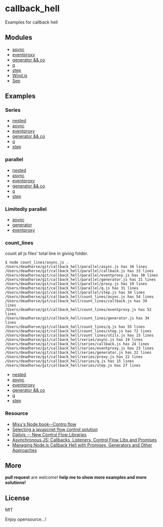 callback_hell
=============

Examples for callback hell

## Modules

* [async](https://github.com/caolan/async)
* [eventproxy](https://github.com/JacksonTian/eventproxy)
* [generator && co](https://github.com/visionmedia/co)
* [q](https://github.com/kriskowal/q)
* [step](https://github.com/creationix/step)
* [Wind.js](http://windjs.org/cn/)
* [Sep](https://github.com/substack/node-seq)

## Examples

### Series

* [nested](https://github.com/dead-horse/callback_hell/blob/master/series/callback.js)
* [async](https://github.com/dead-horse/callback_hell/blob/master/series/async.js)
* [eventproxy](https://github.com/dead-horse/callback_hell/blob/master/series/eventproxy.js)
* [generator && co](https://github.com/dead-horse/callback_hell/blob/master/series/generator.js)
* [q](https://github.com/dead-horse/callback_hell/blob/master/series/q.js)
* [step](https://github.com/dead-horse/callback_hell/blob/master/series/step.js)

### parallel

* [nested](https://github.com/dead-horse/callback_hell/blob/master/parallel/callback.js)
* [async](https://github.com/dead-horse/callback_hell/blob/master/parallel/async.js)
* [eventproxy](https://github.com/dead-horse/callback_hell/blob/master/parallel/eventproxy.js)
* [generator && co](https://github.com/dead-horse/callback_hell/blob/master/parallel/generator.js)
* [q](https://github.com/dead-horse/callback_hell/blob/master/parallel/q.js)
* [step](https://github.com/dead-horse/callback_hell/blob/master/parallel/step.js)

### Limitedly parallel

* [async](https://github.com/dead-horse/callback_hell/blob/master/limited_parallel/async.js)
* [generator](https://github.com/dead-horse/callback_hell/blob/master/limited_parallel/generator.js)
* [eventproxy](https://github.com/dead-horse/callback_hell/blob/master/limited_parallel/eventproxy.js)


### count_lines

count all js files' total line in giving folder.

```
$ node count_lines/async.js .
/Users/deadhorse/git/callback_hell/parallel/async.js has 36 lines
/Users/deadhorse/git/callback_hell/parallel/callback.js has 33 lines
/Users/deadhorse/git/callback_hell/parallel/eventproxy.js has 30 lines
/Users/deadhorse/git/callback_hell/parallel/generator.js has 21 lines
/Users/deadhorse/git/callback_hell/parallel/proxy.js has 19 lines
/Users/deadhorse/git/callback_hell/parallel/q.js has 31 lines
/Users/deadhorse/git/callback_hell/parallel/step.js has 34 lines
/Users/deadhorse/git/callback_hell/count_lines/async.js has 54 lines
/Users/deadhorse/git/callback_hell/count_lines/callback.js has 39 lines
/Users/deadhorse/git/callback_hell/count_lines/eventproxy.js has 52 lines
/Users/deadhorse/git/callback_hell/count_lines/generator.js has 34 lines
/Users/deadhorse/git/callback_hell/count_lines/q.js has 55 lines
/Users/deadhorse/git/callback_hell/count_lines/step.js has 72 lines
/Users/deadhorse/git/callback_hell/count_lines/utils.js has 15 lines
/Users/deadhorse/git/callback_hell/series/async.js has 19 lines
/Users/deadhorse/git/callback_hell/series/callback.js has 24 lines
/Users/deadhorse/git/callback_hell/series/eventproxy.js has 23 lines
/Users/deadhorse/git/callback_hell/series/generator.js has 22 lines
/Users/deadhorse/git/callback_hell/series/proxy.js has 22 lines
/Users/deadhorse/git/callback_hell/series/q.js has 15 lines
/Users/deadhorse/git/callback_hell/series/step.js has 27 lines
```

* [nested](https://github.com/dead-horse/callback_hell/blob/master/count_lines/callback.js)
* [async](https://github.com/dead-horse/callback_hell/blob/master/count_lines/async.js)
* [eventproxy](https://github.com/dead-horse/callback_hell/blob/master/count_lines/eventproxy.js)
* [generator && co](https://github.com/dead-horse/callback_hell/blob/master/count_lines/generator.js)
* [q](https://github.com/dead-horse/callback_hell/blob/master/count_lines/q.js)
* [step](https://github.com/dead-horse/callback_hell/blob/master/count_lines/step.js)



### Resource

* [Mixu's Node book--Contro flow](http://book.mixu.net/node/ch7.html)
* [Selecting a javascript flow control solution](https://github.com/scriby/asyncblock/wiki/Selecting-a-javascript-flow-control-solution)
* [Dailyjs -- New Control Flow Libraries](http://dailyjs.com/2012/02/20/new-flow-control-libraries/)
* [Asynchronous JS: Callbacks, Listeners, Control Flow Libs and Promises](http://sporto.github.io/blog/2012/12/09/callbacks-listeners-promises/)
* [Managing Node.js Callback Hell with Promises, Generators and Other Approaches](http://strongloop.com/strongblog/node-js-callback-hell-promises-generators/)

## More

**pull request** are welcome!
**help me to show more examples and more solutions!**

## License
MIT

Enjoy opensource...!
